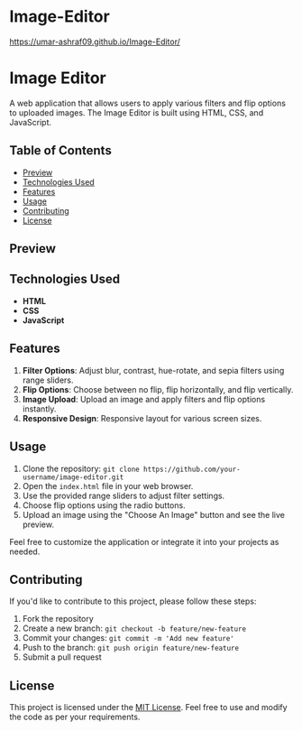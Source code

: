 ﻿# Image-Editor
https://umar-ashraf09.github.io/Image-Editor/

# Image Editor

A web application that allows users to apply various filters and flip options to uploaded images. The Image Editor is built using HTML, CSS, and JavaScript.

## Table of Contents

- [Preview](#preview)
- [Technologies Used](#technologies-used)
- [Features](#features)
- [Usage](#usage)
- [Contributing](#contributing)
- [License](#license)

## Preview

<!-- Add a preview image link or GIF if available -->

## Technologies Used

- **HTML**
- **CSS**
- **JavaScript**

## Features

1. **Filter Options**: Adjust blur, contrast, hue-rotate, and sepia filters using range sliders.
2. **Flip Options**: Choose between no flip, flip horizontally, and flip vertically.
3. **Image Upload**: Upload an image and apply filters and flip options instantly.
4. **Responsive Design**: Responsive layout for various screen sizes.

## Usage

1. Clone the repository: `git clone https://github.com/your-username/image-editor.git`
2. Open the `index.html` file in your web browser.
3. Use the provided range sliders to adjust filter settings.
4. Choose flip options using the radio buttons.
5. Upload an image using the "Choose An Image" button and see the live preview.

Feel free to customize the application or integrate it into your projects as needed.

## Contributing

If you'd like to contribute to this project, please follow these steps:

1. Fork the repository
2. Create a new branch: `git checkout -b feature/new-feature`
3. Commit your changes: `git commit -m 'Add new feature'`
4. Push to the branch: `git push origin feature/new-feature`
5. Submit a pull request

## License

This project is licensed under the [MIT License](LICENSE). Feel free to use and modify the code as per your requirements.

